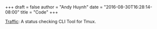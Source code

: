 +++
draft = false
author = "Andy Huynh"
date = "2016-08-30T16:28:14-08:00"
title = "Code"
+++

[Traffic](https://github.com/andy4thehuynh/traffic): A status checking CLI Tool for Tmux.
